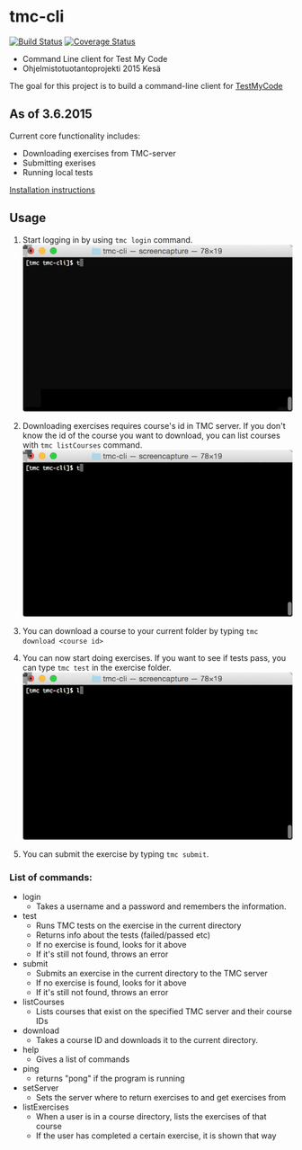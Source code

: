 # tmc-cli

[![Build Status](https://travis-ci.org/tmc-cli/tmc-cli.svg?branch=master)](https://travis-ci.org/tmc-cli/tmc-cli)
[![Coverage Status](https://coveralls.io/repos/tmc-cli/tmc-cli/badge.svg)](https://coveralls.io/r/tmc-cli/tmc-cli)

* Command Line client for Test My Code
* Ohjelmistotuotantoprojekti 2015 Kesä

The goal for this project is to build a command-line client for [TestMyCode](https://github.com/testmycode/tmc-server)

## As of 3.6.2015
Current core functionality includes:
* Downloading exercises from TMC-server
* Submitting exerises
* Running local tests

[Installation instructions](Installation.md)


## Usage

1. Start logging in by using `tmc login` command. ![login animation](docs/gifs/login.gif)

2. Downloading exercises requires course's id in TMC server. If you don't know the id of the course you want to download, you can list courses with `tmc listCourses` command. ![listCourses animation](docs/gifs/listcourses.gif)

3. You can download a course to your current folder by typing `tmc download <course id>`

4. You can now start doing exercises. If you want to see if tests pass, you can type `tmc test` in the exercise folder. ![test animation](docs/gifs/test.gif)

5. You can submit the exercise by typing `tmc submit`.

### List of commands:
- login
  - Takes a username and a password and remembers the information.
- test
  - Runs TMC tests on the exercise in the current directory
  - Returns info about the tests (failed/passed etc)
  - If no exercise is found, looks for it above
  - If it's still not found, throws an error
- submit
  - Submits an exercise in the current directory to the TMC server
  - If no exercise is found, looks for it above
  - If it's still not found, throws an error
- listCourses
  - Lists courses that exist on the specified TMC server and their course IDs
- download
  - Takes a course ID and downloads it to the current directory.
- help
  - Gives a list of commands
- ping
  - returns "pong" if the program is running
- setServer
  - Sets the server where to return exercises to and get exercises from
- listExercises
  - When a user is in a course directory, lists the exercises of that course
  - If the user has completed a certain exercise, it is shown that way
